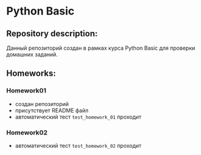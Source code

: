 # Python Basic

## Repository description:

Данный репозиторий создан в рамках курса Python Basic для проверки домашних заданий.

## Homeworks:

### Homework01

- создан репозиторий
- присутствует README файл
- автоматический тест `test_homework_01` проходит

### Homework02

- автоматический тест `test_homework_02` проходит